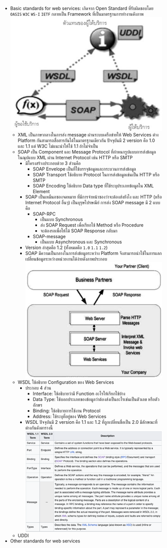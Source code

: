 - Basic standards for web services: เกิดจาก Open Standard ที่รับผิดชอบโดย `OASIS` `W3C` `WS-I` `IETF` กลายเป็น Framework ที่เป็นมาตรฐานการทำงานดังภาพ
  ![framewotk.png](../assets/framewotk_1704533090769_0.png)
	- XML เป็นภาษากลางในการส่ง message ผ่านระบบเครือข่ายให้ Web Services ต่าง Platform กันสามารถสื่อสารกันได้ในมาตรฐานเดียวกัน ปัจจุบันมี 2 version คือ 1.0 และ 1.1 แต่ W3C ไม่แนะนำให้ใช้ 1.1 ถ้าไม่จำเป็น
	- SOAP เป็น Component และ Message Protocol ที่กำหนกรูปแบบการส่งข้อมูลในณุปแบบ XML ผ่าน Internet Protocol เช่น HTTP หรือ SMTP
		- มีโครงสร้างประกอบด้วย 3 ส่วนคือ
			- SOAP Envelope เป็นที่ใช้บรรจุข้อมูลและกระบวนการส่งข้อมูล
			- SOAP Transport ใช้อธิบาย Protocol ในการส่งข้อมูลเช่นเป็น HTTP หรือ SMTP
			- SOAP Encoding ใช้อธิบาย Data type ที่ใช้ระบุประเภทข้อมูลใน XML Element
		- SOAP เป็นเหมืนอซองจดหมาย ที่มีการจ่าหน้าซองว่าจะต้องส่งยังไง และ HTTP (หรือ Internet Protocol อื่นๆ) เป็นบุรุษไปรษณีย์ การส่ง SOAP message มี 2 แบบคือ
			- SOAP-RPC
				- เป็นแบบ Synchronous
				- ส่ง SOAP Request เพื่อเรียกใช้ Method หรือ Procedure
				- จะต้องรอเพื่อให้ได้ SOAP Response กลับมา
			- SOAP-message
				- เป็นแบบ Asynchronous และ Synchronous
		- Version ล่าสุดคือ 1.2 (ทั้งหมดคือ `1.0` `1.1` `1.2`)
		- SOAP มีความเป็นกลางในการส่งข้อมูลระหว่าง Platform จึงสามารถนำใช้ในการแลกเปลี่ยนข้อมูลระหว่างหน่วยงานได้ง่ายดังภาพประกอบ
		  ![soap-req-res.png](../assets/soap-req-res_1704544258055_0.png)
	- WSDL ใช้อธิบาย Configuration ของ Web Services
		- ประกอบ 4 ส่วน
			- Interface: ใช้อธิบายว่ามี Function อะไรให้เรียกใช้บ้าง
			- Data Type: ใช้บอกประเภทของข้อมูลว่าต้องส่งเป็นอะไรเช่นเป็นตัวเลข หรือตัวอักษร
			- Binding: ใช้อธิบายการใช้งาน Protocol
			- Address: ใช้ระบุที่อยู่ของ Web Services
		- WSDL ปัจจุบันมี 2 version คือ 1.1 และ 1.2 ที่ถูกเปลี่ยนชื่อเป็น 2.0 มีลักษณะที่ต่างกันดังตารางนี้
		  ![wsdl-defi.png](../assets/wsdl-defi_1704545569159_0.png)
	- UDDI
- Other standards for web services
